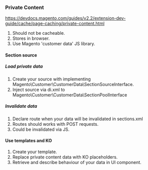 ### Private Content
https://devdocs.magento.com/guides/v2.2/extension-dev-guide/cache/page-caching/private-content.html

1. Should not be cacheable.
2. Stores in browser.
3. Use Magento 'customer data' JS library.

#### Section source
##### Load private data
1. Create your source with implementing Magento\Customer\CustomerData\SectionSourceInterface.
2. Inject source via di.xml to Magento\Customer\CustomerData\SectionPoolInterface

##### Invalidate data
1. Declare route when your data will be invalidated in sections.xml
2. Routes should works with POST requests.
3. Could be invalidated via JS.

#### Use templates and KO
1. Create your template.
2. Replace private content data with KO placeholders.
3. Retrieve and describe behaviour of your data in UI component.